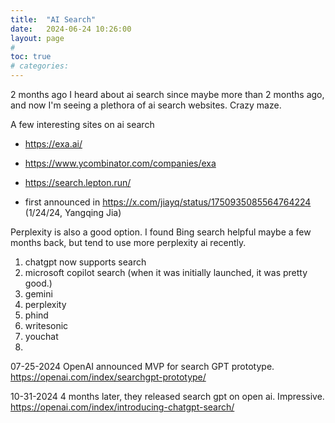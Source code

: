 ```yaml
---
title:  "AI Search"
date:   2024-06-24 10:26:00
layout: page
#
toc: true
# categories:
---
```


2 months ago
I heard about ai search since maybe more than 2 months ago, and now I'm seeing a plethora of ai search websites. Crazy maze.

A few interesting sites on ai search
- https://exa.ai/
- https://www.ycombinator.com/companies/exa

- https://search.lepton.run/
- first announced in https://x.com/jiayq/status/1750935085564764224 (1/24/24, Yangqing Jia)

Perplexity is also a good option. I found Bing search helpful maybe a few months back, but tend to use more perplexity ai recently.
1. chatgpt now supports search
1. microsoft copilot search (when it was initially launched, it was pretty good.)
1. gemini
1. perplexity
1. phind
1. writesonic
1. youchat
1.


07-25-2024
OpenAI announced MVP for search GPT prototype.
https://openai.com/index/searchgpt-prototype/


10-31-2024
4 months later, they released search gpt on open ai. Impressive.
https://openai.com/index/introducing-chatgpt-search/
